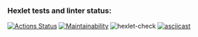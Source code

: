 ### Hexlet tests and linter status:
[![Actions Status](https://github.com/yutars/backend-project-lvl1/workflows/hexlet-check/badge.svg)](https://github.com/yutars/backend-project-lvl1/actions)
[![Maintainability](https://api.codeclimate.com/v1/badges/a99a88d28ad37a79dbf6/maintainability)](https://codeclimate.com/github/codeclimate/codeclimate/maintainability)
![hexlet-check](https://github.com/yutars/backend-project-lvl1/workflows/hexlet-check/badge.svg?event=push)
[![asciicast](https://asciinema.org/a/adCyoW1gzr9jQWc7V9363QOuI.svg)](https://asciinema.org/a/adCyoW1gzr9jQWc7V9363QOuI)
